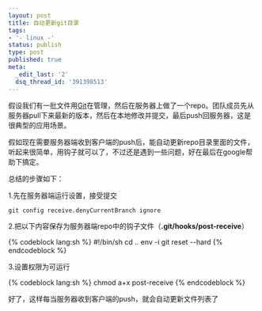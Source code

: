 ```yaml
---
layout: post
title: 自动更新git目录
tags:
- '- linux -'
status: publish
type: post
published: true
meta:
  _edit_last: '2'
  dsq_thread_id: '391398513'
---
```


假设我们有一批文件用[Git](http://git-scm.com)在管理，然后在服务器上做了一个repo。团队成员先从服务器pull下来最新的版本，然后在本地修改并提交，最后push回服务器，这是很典型的应用场景。

假如现在需要服务器端收到客户端的push后，能自动更新repo目录里面的文件，听起来很简单，用钩子就可以了，不过还是遇到一些问题，好在最后在google帮助下搞定。

总结的步骤如下：

1.先在服务器端运行设置，接受提交

    git config receive.denyCurrentBranch ignore

2.把以下内容保存为服务器端repo中的钩子文件（**.git/hooks/post-receive**）

{% codeblock lang:sh %}
#!/bin/sh
cd ..
env -i git reset --hard
{% endcodeblock %}

3.设置权限为可运行

{% codeblock lang:sh %}
chmod a+x post-receive
{% endcodeblock %}

好了，这样每当服务器收到客户端的push，就会自动更新文件列表了
